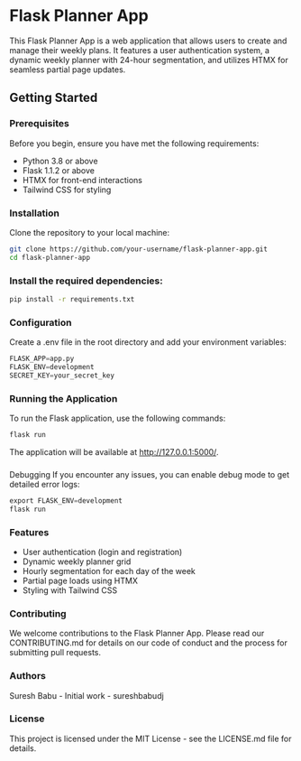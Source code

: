 # Flask Planner App

This Flask Planner App is a web application that allows users to create and manage their weekly plans. It features a user authentication system, a dynamic weekly planner with 24-hour segmentation, and utilizes HTMX for seamless partial page updates.

## Getting Started

### Prerequisites

Before you begin, ensure you have met the following requirements:
* Python 3.8 or above
* Flask 1.1.2 or above
* HTMX for front-end interactions
* Tailwind CSS for styling

### Installation

Clone the repository to your local machine:

```bash
git clone https://github.com/your-username/flask-planner-app.git
cd flask-planner-app
```

### Install the required dependencies:

```bash
pip install -r requirements.txt
```

### Configuration
Create a .env file in the root directory and add your environment variables:

```python
FLASK_APP=app.py
FLASK_ENV=development
SECRET_KEY=your_secret_key
```

### Running the Application
To run the Flask application, use the following commands:

```python
flask run
```

The application will be available at http://127.0.0.1:5000/.
### 
Debugging
If you encounter any issues, you can enable debug mode to get detailed error logs:

```python
export FLASK_ENV=development
flask run
```

### Features
- User authentication (login and registration)
- Dynamic weekly planner grid
- Hourly segmentation for each day of the week
- Partial page loads using HTMX
- Styling with Tailwind CSS

### Contributing
We welcome contributions to the Flask Planner App. Please read our CONTRIBUTING.md for details on our code of conduct and the process for submitting pull requests.

### Authors
Suresh Babu - Initial work - sureshbabudj

### License
This project is licensed under the MIT License - see the LICENSE.md file for details.
